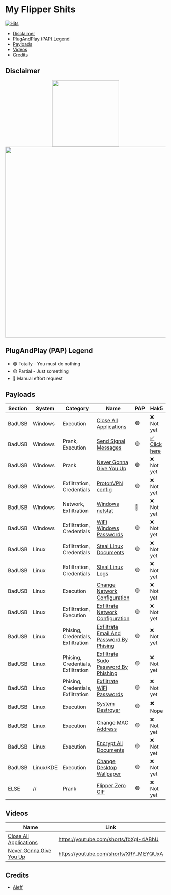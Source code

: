 # My Flipper Shits
[![Hits](https://hits.seeyoufarm.com/api/count/incr/badge.svg?url=https%3A%2F%2Fgithub.com%2Faleff-github%2Fmy-flipper-shits&count_bg=%233C3C3C&title_bg=%233C3C3C&icon=linux.svg&icon_color=%23FFFFFF&title=views&edge_flat=false)](https://github.com/aleff-github/my-flipper-shits)

* [Disclaimer](#disclaimer)
* [PlugAndPlay (PAP) Legend](#plugandplay-pap-legend)
* [Payloads](#payloads)
* [Videos](#videos)
* [Credits](#credits)

## Disclaimer

<div align=center>

<img src="https://github.com/aleff-github/my-flipper-shits/blob/main/img/gif/flipper_zero%20(15).gif?raw=true" width="209" /><br><img src="https://github.com/aleff-github/my-flipper-shits/blob/main/img/DISCLAIMER.png?raw=true" width="600" />

</div>

## PlugAndPlay (PAP) Legend
- 🟢 Totally - You must do nothing
- 🟡 Partial - Just something
- 🔴 Manual effort request

## Payloads

|Section|System|Category|Name|PAP|Hak5|
|--|--|--|--|--|--|
|BadUSB|Windows|Execution|[Close All Applications](https://github.com/aleff-github/my-flipper-shits/tree/main/CloseAllApplications_Windows)|🟢|❌ Not yet|
|BadUSB|Windows|Prank, Execution|[Send Signal Messages](https://github.com/aleff-github/my-flipper-shits/tree/main/SendSignalMessages_Windows)|🟡|[✅ Click here](https://hak5.org/blogs/payloads/send-signal-messages)|
|BadUSB|Windows|Prank|[Never Gonna Give You Up](https://github.com/aleff-github/my-flipper-shits/tree/main/NeverGonnaGiveYouUp_Windows)|🟢|❌ Not yet|
|BadUSB|Windows|Exfiltration, Credentials|[ProtonVPN config](https://github.com/aleff-github/my-flipper-shits/tree/main/ProtonVPNConfigFile_Windows)|🟡|❌ Not yet|
|BadUSB|Windows|Network, Exfiltration|[Windows netstat](https://github.com/aleff-github/my-flipper-shits/tree/main/Netstat_Windows)|🔴|❌ Not yet|
|BadUSB|Windows|Exfiltration, Credentials|[WiFi Windows Passwords](https://github.com/aleff-github/my-flipper-shits/tree/main/WiFiPasswords_Windows)|🟡|❌ Not yet|
|BadUSB|Linux|Exfiltration, Credentials|[Steal Linux Documents](https://github.com/aleff-github/my-flipper-shits/tree/main/StealDocumentsFolder_Linux)|🟡|❌ Not yet|
|BadUSB|Linux|Exfiltration, Credentials|[Steal Linux Logs](https://github.com/aleff-github/my-flipper-shits/tree/main/StealLogFiles_Linux)|🟡|❌ Not yet|
|BadUSB|Linux|Execution|[Change Network Configuration](https://github.com/aleff-github/my-flipper-shits/tree/main/ChangeNetworkConfiguration_Linux)|🟡|❌ Not yet|
|BadUSB|Linux|Exfiltration, Execution|[Exfiltrate Network Configuration](https://github.com/aleff-github/my-flipper-shits/tree/main/ExfiltrateNetworkConfiguration_Linux)|🟡|❌ Not yet|
|BadUSB|Linux|Phising, Credentials, Exfiltration|[Exfiltrate Email And Password By Phising](https://github.com/aleff-github/my-flipper-shits/tree/main/ExfiltrateEmailAndPasswordByPhising_Linux)|🟡|❌ Not yet|
|BadUSB|Linux|Phising, Credentials, Exfiltration|[Exfiltrate Sudo Password By Phishing](https://github.com/aleff-github/my-flipper-shits/tree/main/ExfiltrateSudoPasswordByPhising_Linux)|🟡|❌ Not yet|
|BadUSB|Linux|Phising, Credentials, Exfiltration|[Exfiltrate WiFi Passwords](https://github.com/aleff-github/my-flipper-shits/tree/main/ExfiltrateWiFiPasswords_Linux)|🟡|❌ Not yet|
|BadUSB|Linux|Execution|[System Destroyer](https://github.com/aleff-github/my-flipper-shits/tree/main/SystemDestroyer_Linux)|🟡|✖️ Nope|
|BadUSB|Linux|Execution|[Change MAC Address](https://github.com/aleff-github/my-flipper-shits/tree/main/ChangeMacAddress_Linux)|🟡|❌ Not yet|
|BadUSB|Linux|Execution|[Encrypt All Documents](https://github.com/aleff-github/my-flipper-shits/tree/main/EncryptAllDocuments_Linux)|🟡|❌ Not yet|
|BadUSB|Linux/KDE|Execution|[Change Desktop Wallpaper](https://github.com/aleff-github/my-flipper-shits/tree/main/ChangeDesktopWallpaper_LinuxKDE)|🟡|❌ Not yet|
|ELSE|//|Prank|[Flipper Zero GIF](img/gif)|🟢|❌ Not yet|


## Videos

|Name|Link|
|--|--|
|[Close All Applications](https://github.com/aleff-github/my-flipper-shits/tree/main/CloseAllApplications_Windows)|https://youtube.com/shorts/fbXgI-4ABhU|
|[Never Gonna Give You Up](https://github.com/aleff-github/my-flipper-shits/tree/main/NeverGonnaGiveYouUp_Windows)|https://youtube.com/shorts/XRY_MEYQUxA|

## Credits
- [Aleff](https://www.autistici.org/aleff)
